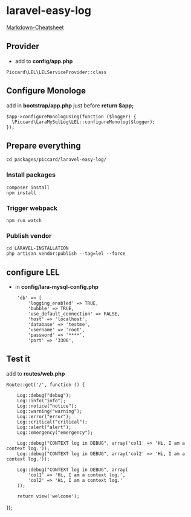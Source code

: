 # laravel-easy-log

[Markdown-Cheatsheet](https://github.com/adam-p/markdown-here/wiki/Markdown-Cheatsheet)

## Provider

- add  to **config/app.php**

```
Piccard\LEL\LELServiceProvider::class
``` 


## Configure Monologe

add in **bootstrap/app.php** just before **return $app;**

```
$app->configureMonologUsing(function ($logger) {
  \Piccard\LaraMySqlLog\LEL::configureMonolog($logger);
});
```

## Prepare everything
```
cd packages/piccard/laravel-easy-log/
```

### Install packages
```
composer install
npm install
```


### Trigger webpack
```
npm run watch
```


### Publish vendor
```
cd LARAVEL-INSTALLATION
php artisan vendor:publish --tag=lel --force
```

## configure LEL

- in **config/lara-mysql-config.php**
```
    'db' => [
        'logging_enabled' => TRUE,
        'bubble' => TRUE,
        'use_default_connection' => FALSE,
        'host' => 'localhost',
        'database' => 'testme',
        'username' => 'root',
        'password' => '****',
        'port' => '3306',
```



## Test it
add to **routes/web.php**
```
Route::get('/', function () {

    Log::debug("debug");
    Log::info("info");
    Log::notice("notice");
    Log::warning("warning");
    Log::error("error");
    Log::critical("critical");
    Log::alert("alert");
    Log::emergency("emergency");

    Log::debug("CONTEXT log in DEBUG", array('col1' => 'Hi, I am a context log.'));
    Log::debug("CONTEXT log in DEBUG", array('col2' => 'Hi, I am a context log.'));

    Log::debug("CONTEXT log in DEBUG", array(
        'col1' => 'Hi, I am a context log.',
        'col2' => 'Hi, I am a context log.'
    ));

    return view('welcome');
```
});






